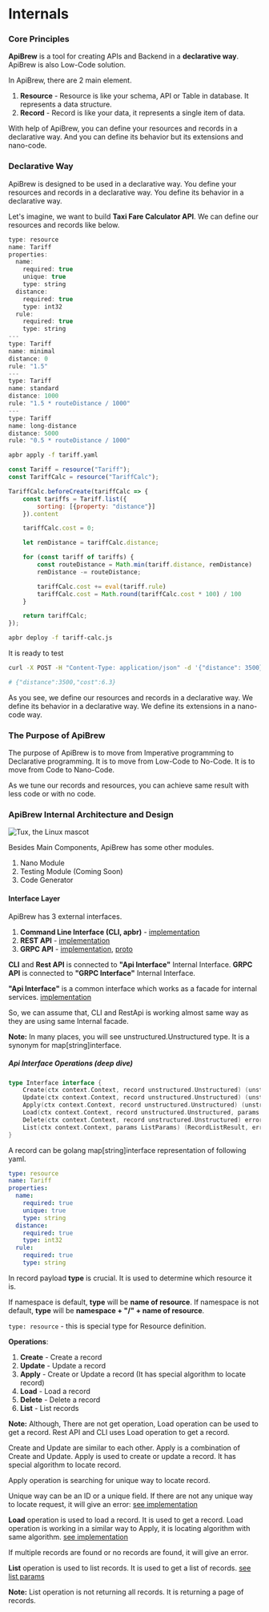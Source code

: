 # Internals

### Core Principles

**ApiBrew** is a tool for creating APIs and Backend in a **declarative way**. ApiBrew is also Low-Code solution.

In ApiBrew, there are 2 main element.

1. **Resource** - Resource is like your schema, API or Table in database. It represents a data structure.
2. **Record** - Record is like your data, it represents a single item of data.

With help of ApiBrew, you can define your resources and records in a declarative way. And you can define its behavior but its extensions and nano-code.

### Declarative Way

ApiBrew is designed to be used in a declarative way. You define your resources and records in a declarative way. You define its behavior in a declarative way.

Let's imagine, we want to build **Taxi Fare Calculator API**. We can define our resources and records like below.

```javascript
type: resource
name: Tariff
properties:
  name:
    required: true
    unique: true
    type: string
  distance:
    required: true
    type: int32
  rule:
    required: true
    type: string
---
type: Tariff
name: minimal
distance: 0
rule: "1.5"
---
type: Tariff
name: standard
distance: 1000
rule: "1.5 * routeDistance / 1000"
---
type: Tariff
name: long-distance
distance: 5000
rule: "0.5 * routeDistance / 1000"
```

```bash
apbr apply -f tariff.yaml
```

```javascript
const Tariff = resource("Tariff");
const TariffCalc = resource("TariffCalc");

TariffCalc.beforeCreate(tariffCalc => {
    const tariffs = Tariff.list({
        sorting: [{property: "distance"}]
    }).content

    tariffCalc.cost = 0;

    let remDistance = tariffCalc.distance;

    for (const tariff of tariffs) {
        const routeDistance = Math.min(tariff.distance, remDistance)
        remDistance -= routeDistance;

        tariffCalc.cost += eval(tariff.rule)
        tariffCalc.cost = Math.round(tariffCalc.cost * 100) / 100
    }

    return tariffCalc;
});
```

```bash
apbr deploy -f tariff-calc.js
```

It is ready to test

```bash
curl -X POST -H "Content-Type: application/json" -d '{"distance": 3500}' http://localhost:9009/tariff-calc

# {"distance":3500,"cost":6.3}
```

As you see, we define our resources and records in a declarative way. We define its behavior in a declarative way. We define its extensions in a nano-code way.

### The Purpose of ApiBrew

The purpose of ApiBrew is to move from Imperative programming to Declarative programming. It is to move from Low-Code to No-Code. It is to move from Code to Nano-Code.

As we tune our records and resources, you can achieve same result with less code or with no code.

### ApiBrew Internal Architecture and Design

![Tux, the Linux mascot](/files/apibrew-architecture-1.png)

Besides Main Components, ApiBrew has some other modules.

1. Nano Module
2. Testing Module (Coming Soon)
3. Code Generator

#### Interface Layer

ApiBrew has 3 external interfaces.

1. **Command Line Interface (CLI, apbr)** - [implementation](https://github.com/apibrew/apibrew/blob/master/pkg/apbr/main.go)
2. **REST API** - [implementation](https://github.com/apibrew/apibrew/blob/master/pkg/server/rest/server.go)
3. **GRPC API** - [implementation](https://github.com/apibrew/apibrew/blob/master/pkg/server/grpc/server.go), [proto](https://github.com/apibrew/apibrew/blob/master/proto/stub)

**CLI** and **Rest API** is connected to **"Api Interface"** Internal Interface. **GRPC API** is connected to **"GRPC Interface"** Internal Interface.

**"Api Interface"** is a common interface which works as a facade for internal services. [implementation](https://github.com/apibrew/apibrew/blob/master/pkg/api/abs.go)

So, we can assume that, CLI and RestApi is working almost same way as they are using same Internal facade.

**Note:** In many places, you will see unstructured.Unstructured type. It is a synonym for map\[string\]interface.

##### Api Interface Operations (deep dive)

```go
type Interface interface {
	Create(ctx context.Context, record unstructured.Unstructured) (unstructured.Unstructured, errors.ServiceError)
	Update(ctx context.Context, record unstructured.Unstructured) (unstructured.Unstructured, errors.ServiceError)
	Apply(ctx context.Context, record unstructured.Unstructured) (unstructured.Unstructured, errors.ServiceError)
	Load(ctx context.Context, record unstructured.Unstructured, params LoadParams) (unstructured.Unstructured, errors.ServiceError)
	Delete(ctx context.Context, record unstructured.Unstructured) errors.ServiceError
	List(ctx context.Context, params ListParams) (RecordListResult, errors.ServiceError)
}
```

A record can be golang map\[string\]interface representation of following yaml.

```yaml
type: resource
name: Tariff
properties:
  name:
    required: true
    unique: true
    type: string
  distance:
    required: true
    type: int32
  rule:
    required: true
    type: string
```

In record payload **type** is crucial. It is used to determine which resource it is.

If namespace is default, **type** will be **name of resource**. If namespace is not default, **type** will be **namespace + "/" + name of resource**.

`type: resource` - this is special type for Resource definition.

**Operations**:

1. **Create** - Create a record
2. **Update** - Update a record
3. **Apply** - Create or Update a record (It has special algorithm to locate record)
4. **Load** - Load a record
5. **Delete** - Delete a record
6. **List** - List records

**Note:** Although, There are not get operation, Load operation can be used to get a record. Rest API and CLI uses Load operation to get a record.

Create and Update are similar to each other. Apply is a combination of Create and Update. Apply is used to create or update a record. It has special algorithm to locate record.

Apply operation is searching for unique way to locate record.

Unique way can be an ID or a unique field. If there are not any unique way to locate request, it will give an error: [see implementation](https://github.com/apibrew/apibrew/blob/7df500f8c809dcefd873f073ef10db34f4763141/pkg/service/impl/record-service.go#L365C32-L365C58)

**Load** operation is used to load a record. It is used to get a record. Load operation is working in a similar way to Apply, it is locating algorithm with same algorithm. [see implementation](https://github.com/apibrew/apibrew/blob/7df500f8c809dcefd873f073ef10db34f4763141/pkg/service/impl/record-service.go#L314)

If multiple records are found or no records are found, it will give an error.

**List** operation is used to list records. It is used to get a list of records. [see list params](https://github.com/apibrew/apibrew/blob/7df500f8c809dcefd873f073ef10db34f4763141/pkg/api/abs.go#L28)

**Note:** List operation is not returning all records. It is returning a page of records.